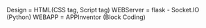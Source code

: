 Design = HTML(CSS tag, Script tag)
WEBServer = flask - Socket.IO (Python)
WEBAPP = APPInventor (Block Coding)
